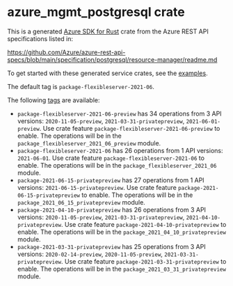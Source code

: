 # azure_mgmt_postgresql crate

This is a generated [Azure SDK for Rust](https://github.com/Azure/azure-sdk-for-rust) crate from the Azure REST API specifications listed in:

https://github.com/Azure/azure-rest-api-specs/blob/main/specification/postgresql/resource-manager/readme.md

To get started with these generated service crates, see the [examples](https://github.com/Azure/azure-sdk-for-rust/blob/main/services/README.md#examples).

The default tag is `package-flexibleserver-2021-06`.

The following [tags](https://github.com/Azure/azure-sdk-for-rust/blob/main/services/tags.md) are available:

- `package-flexibleserver-2021-06-preview` has 34 operations from 3 API versions: `2020-11-05-preview`, `2021-03-31-privatepreview`, `2021-06-01-preview`. Use crate feature `package-flexibleserver-2021-06-preview` to enable. The operations will be in the `package_flexibleserver_2021_06_preview` module.
- `package-flexibleserver-2021-06` has 26 operations from 1 API versions: `2021-06-01`. Use crate feature `package-flexibleserver-2021-06` to enable. The operations will be in the `package_flexibleserver_2021_06` module.
- `package-2021-06-15-privatepreview` has 27 operations from 1 API versions: `2021-06-15-privatepreview`. Use crate feature `package-2021-06-15-privatepreview` to enable. The operations will be in the `package_2021_06_15_privatepreview` module.
- `package-2021-04-10-privatepreview` has 26 operations from 3 API versions: `2020-11-05-preview`, `2021-03-31-privatepreview`, `2021-04-10-privatepreview`. Use crate feature `package-2021-04-10-privatepreview` to enable. The operations will be in the `package_2021_04_10_privatepreview` module.
- `package-2021-03-31-privatepreview` has 25 operations from 3 API versions: `2020-02-14-preview`, `2020-11-05-preview`, `2021-03-31-privatepreview`. Use crate feature `package-2021-03-31-privatepreview` to enable. The operations will be in the `package_2021_03_31_privatepreview` module.